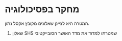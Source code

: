 # מחקר בפסיכולוגיה

המטרה היא לציינן שאלונים מקובץ אקסל נתון.
1. שאלון SHS שמטרתו למדוד את מדד האושר הסובייקטיבי
